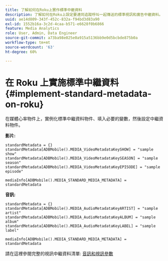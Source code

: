 ```yaml
---
title: 了解如何在Roku上實作標準中繼資料
description: 了解如何在Roku上設定要連同追蹤呼叫一起傳送的標準視訊和廣告中繼資料。
uuid: ae14d809-343f-452c-832a-f94bd3d83a90
exl-id: 1552b16a-3c2d-4caa-b571-e6628f0b6866
feature: Media Analytics
role: User, Admin, Data Engineer
source-git-commit: a73ba98e025e0a915a5136bb9e0d5bcbde875b0a
workflow-type: tm+mt
source-wordcount: '63'
ht-degree: 60%

---
```


# 在 Roku 上實施標準中繼資料{#implement-standard-metadata-on-roku}

在媒體心率物件上，實例化標準中繼資料物件、填入必要的變數，然後設定中繼資料物件。

**影片:**

```
standardMetadata = {}
standardMetadata[ADBMobile().MEDIA_VideoMetadataKeySHOW] = "sample show"
standardMetadata[ADBMobile().MEDIA_VideoMetadataKeySEASON] = "sample season"
standardMetadata[ADBMobile().MEDIA_VideoMetadataKeyEPISODE] = "sample episode"

mediaInfo[ADBMobile().MEDIA_STANDARD_MEDIA_METADATA] = standardMetadata
```

**音訊:**

```
standardMetadata = {}
standardMetadata[ADBMobile().MEDIA_AudioMetadataKeyARTIST] = "sample artist"
standardMetadata[ADBMobile().MEDIA_AudioMetadataKeyALBUM] = "sample album"
standardMetadata[ADBMobile().MEDIA_AudioMetadataKeyLABEL] = "sample label"

mediaInfo[ADBMobile().MEDIA_STANDARD_MEDIA_METADATA] = standardMetadata
```

請在這裡參閱完整的視訊中繼資料清單: [音訊和視訊參數](/help/implementation/variables/audio-video-parameters.md)
